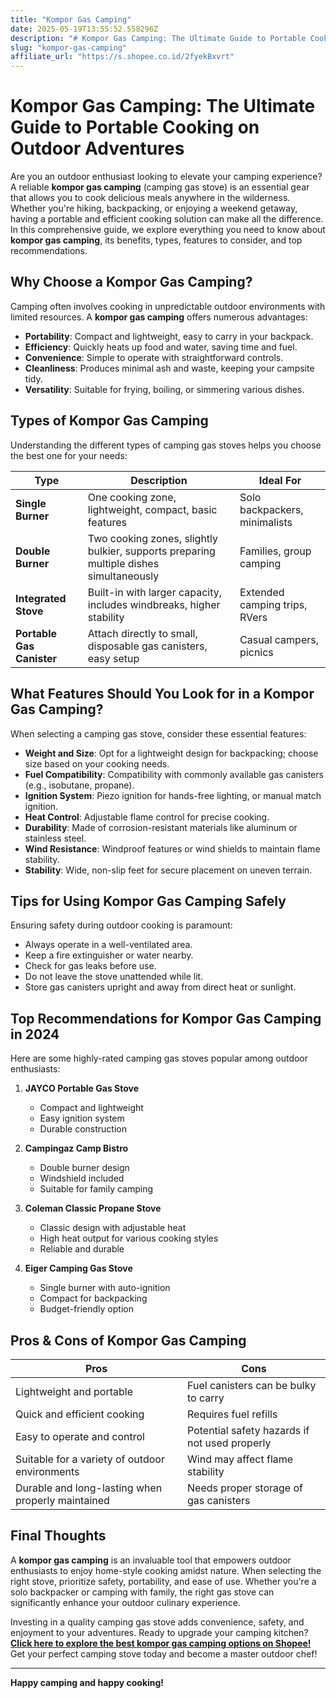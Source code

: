 ```yaml
---
title: "Kompor Gas Camping"
date: 2025-05-19T13:55:52.558296Z
description: "# Kompor Gas Camping: The Ultimate Guide to Portable Cooking on Outdoor Adventures..."
slug: "kompor-gas-camping"
affiliate_url: "https://s.shopee.co.id/2fyekBxvrt"
---
```

# Kompor Gas Camping: The Ultimate Guide to Portable Cooking on Outdoor Adventures

Are you an outdoor enthusiast looking to elevate your camping experience? A reliable **kompor gas camping** (camping gas stove) is an essential gear that allows you to cook delicious meals anywhere in the wilderness. Whether you're hiking, backpacking, or enjoying a weekend getaway, having a portable and efficient cooking solution can make all the difference. In this comprehensive guide, we explore everything you need to know about **kompor gas camping**, its benefits, types, features to consider, and top recommendations.

## Why Choose a Kompor Gas Camping?

Camping often involves cooking in unpredictable outdoor environments with limited resources. A **kompor gas camping** offers numerous advantages:

- **Portability**: Compact and lightweight, easy to carry in your backpack.
- **Efficiency**: Quickly heats up food and water, saving time and fuel.
- **Convenience**: Simple to operate with straightforward controls.
- **Cleanliness**: Produces minimal ash and waste, keeping your campsite tidy.
- **Versatility**: Suitable for frying, boiling, or simmering various dishes.

## Types of Kompor Gas Camping

Understanding the different types of camping gas stoves helps you choose the best one for your needs:

| Type                | Description                                                                                  | Ideal For                              |
|---------------------|------------------------------------------------------------------------------------------------|----------------------------------------|
| **Single Burner**   | One cooking zone, lightweight, compact, basic features                                       | Solo backpackers, minimalists        |
| **Double Burner**   | Two cooking zones, slightly bulkier, supports preparing multiple dishes simultaneously       | Families, group camping             |
| **Integrated Stove**| Built-in with larger capacity, includes windbreaks, higher stability                          | Extended camping trips, RVers       |
| **Portable Gas Canister** | Attach directly to small, disposable gas canisters, easy setup                                    | Casual campers, picnics            |

## What Features Should You Look for in a Kompor Gas Camping?

When selecting a camping gas stove, consider these essential features:

- **Weight and Size**: Opt for a lightweight design for backpacking; choose size based on your cooking needs.
- **Fuel Compatibility**: Compatibility with commonly available gas canisters (e.g., isobutane, propane).
- **Ignition System**: Piezo ignition for hands-free lighting, or manual match ignition.
- **Heat Control**: Adjustable flame control for precise cooking.
- **Durability**: Made of corrosion-resistant materials like aluminum or stainless steel.
- **Wind Resistance**: Windproof features or wind shields to maintain flame stability.
- **Stability**: Wide, non-slip feet for secure placement on uneven terrain.

## Tips for Using Kompor Gas Camping Safely

Ensuring safety during outdoor cooking is paramount:

- Always operate in a well-ventilated area.
- Keep a fire extinguisher or water nearby.
- Check for gas leaks before use.
- Do not leave the stove unattended while lit.
- Store gas canisters upright and away from direct heat or sunlight.

## Top Recommendations for Kompor Gas Camping in 2024

Here are some highly-rated camping gas stoves popular among outdoor enthusiasts:

1. **JAYCO Portable Gas Stove**
   - Compact and lightweight
   - Easy ignition system
   - Durable construction

2. **Campingaz Camp Bistro**
   - Double burner design
   - Windshield included
   - Suitable for family camping

3. **Coleman Classic Propane Stove**
   - Classic design with adjustable heat
   - High heat output for various cooking styles
   - Reliable and durable

4. **Eiger Camping Gas Stove**
   - Single burner with auto-ignition
   - Compact for backpacking
   - Budget-friendly option

## Pros & Cons of Kompor Gas Camping

| Pros                                              | Cons                                        |
|---------------------------------------------------|---------------------------------------------|
| Lightweight and portable                        | Fuel canisters can be bulky to carry       |
| Quick and efficient cooking                     | Requires fuel refills                     |
| Easy to operate and control                     | Potential safety hazards if not used properly |
| Suitable for a variety of outdoor environments | Wind may affect flame stability            |
| Durable and long-lasting when properly maintained | Needs proper storage of gas canisters   |

## Final Thoughts

A **kompor gas camping** is an invaluable tool that empowers outdoor enthusiasts to enjoy home-style cooking amidst nature. When selecting the right stove, prioritize safety, portability, and ease of use. Whether you're a solo backpacker or camping with family, the right gas stove can significantly enhance your outdoor culinary experience.

Investing in a quality camping gas stove adds convenience, safety, and enjoyment to your adventures. Ready to upgrade your camping kitchen? **[Click here to explore the best kompor gas camping options on Shopee!](https://s.shopee.co.id/2fyekBxvrt)** Get your perfect camping stove today and become a master outdoor chef!

---

**Happy camping and happy cooking!**